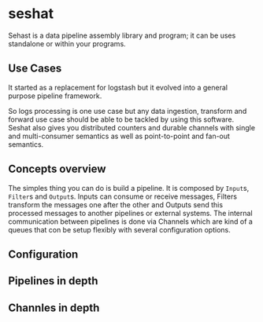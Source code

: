 seshat
======

Sehast is a data pipeline assembly library and program; it can be uses standalone or within your programs.

## Use Cases

It started as a replacement for logstash but it evolved into a general purpose pipeline framework.

So logs processing is one use case but any data ingestion, transform and forward use case should be able to be tackled by using this software.
Seshat also gives you distributed counters and durable channels with single and multi-consumer semantics as well as point-to-point and fan-out semantics.


## Concepts overview

The simples thing you can do is build a pipeline. It is composed by `Input`s, `Filter`s and `Output`s.
Inputs can consume or receive messages, Filters transform the messages one after the other and Outputs send this processed messages to another pipelines or external systems.
The internal communication between pipelines is done via Channels which are kind of a queues that con be setup flexibly with several configuration options.


## Configuration


## Pipelines in depth


## Channles in depth






